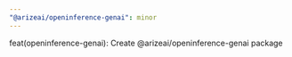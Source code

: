```yaml
---
"@arizeai/openinference-genai": minor
---
```


feat(openinference-genai): Create @arizeai/openinference-genai package
